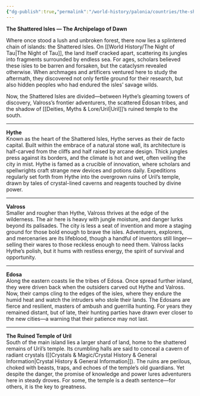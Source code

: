 ```yaml
---
{"dg-publish":true,"permalink":"/world-history/palonia/countries/the-shattered-isles/"}
---
```



**The Shattered Isles — The Archipelago of Dawn**

Where once stood a lush and unbroken forest, there now lies a splintered chain of islands: the Shattered Isles. On [[World History/The Night of Tau\|The Night of Tau]], the land itself cracked apart, scattering its jungles into fragments surrounded by endless sea. For ages, scholars believed these isles to be barren and forsaken, but the cataclysm revealed otherwise. When archmages and artificers ventured here to study the aftermath, they discovered not only fertile ground for their research, but also hidden peoples who had endured the isles’ savage wilds.

Now, the Shattered Isles are divided—between Hythe’s gleaming towers of discovery, Valross’s frontier adventurers, the scattered Edosan tribes, and the shadow of [[Deities, Myths & Lore/Uril\|Uril]]’s ruined temple to the south.

---

**Hythe**  
Known as the heart of the Shattered Isles, Hythe serves as their de facto capital. Built within the embrace of a natural stone wall, its architecture is half-carved from the cliffs and half raised by arcane design. Thick jungles press against its borders, and the climate is hot and wet, often veiling the city in mist. Hythe is famed as a crucible of innovation, where scholars and spellwrights craft strange new devices and potions daily. Expeditions regularly set forth from Hythe into the overgrown ruins of Uril’s temple, drawn by tales of crystal-lined caverns and reagents touched by divine power.

---

**Valross**  
Smaller and rougher than Hythe, Valross thrives at the edge of the wilderness. The air here is heavy with jungle moisture, and danger lurks beyond its palisades. The city is less a seat of invention and more a staging ground for those bold enough to brave the isles. Adventurers, explorers, and mercenaries are its lifeblood, though a handful of inventors still linger—selling their wares to those reckless enough to need them. Valross lacks Hythe’s polish, but it hums with restless energy, the spirit of survival and opportunity.

---

**Edosa**  
Along the eastern coasts lie the tribes of Edosa. Once spread further inland, they were driven back when the outsiders carved out Hythe and Valross. Now, their camps cling to the edges of the isles, where they endure the humid heat and watch the intruders who stole their lands. The Edosans are fierce and resilient, masters of ambush and guerrilla hunting. For years they remained distant, but of late, their hunting parties have drawn ever closer to the new cities—a warning that their patience may not last.

---

**The Ruined Temple of Uril**  
South of the main island lies a larger shard of land, home to the shattered remains of Uril’s temple. Its crumbling halls are said to conceal a cavern of radiant crystals ([[Crystals & Magic/Crystal History & General Information\|Crystal History & General Information]]). The ruins are perilous, choked with beasts, traps, and echoes of the temple’s old guardians. Yet despite the danger, the promise of knowledge and power lures adventurers here in steady droves. For some, the temple is a death sentence—for others, it is the key to greatness.

